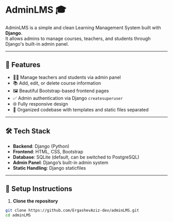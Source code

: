 # AdminLMS 🎓

AdminLMS is a simple and clean Learning Management System built with **Django**.  
It allows admins to manage courses, teachers, and students through Django's built-in admin panel.

---

## 🚀 Features

- 🧑‍🏫 Manage teachers and students via admin panel
- 📚 Add, edit, or delete course information
- 🖼 Beautiful Bootstrap-based frontend pages
- ✅ Admin authentication via Django `createsuperuser`
- 🌐 Fully responsive design
- 📁 Organized codebase with templates and static files separated

---

## 🛠 Tech Stack

- **Backend**: Django (Python)
- **Frontend**: HTML, CSS, Bootstrap
- **Database**: SQLite (default, can be switched to PostgreSQL)
- **Admin Panel**: Django’s built-in admin system
- **Static Handling**: Django staticfiles

---

## 🚀 Setup Instructions

1. **Clone the repository**
```bash
git clone https://github.com/ErgashevAziz-dev/adminLMS.git
cd adminLMS
